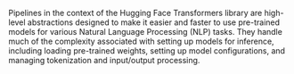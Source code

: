 Pipelines in the context of the Hugging Face Transformers library are high-level abstractions designed to make it easier and faster to use pre-trained models for various Natural Language Processing (NLP) tasks. They handle much of the complexity associated with setting up models for inference, including loading pre-trained weights, setting up model configurations, and managing tokenization and input/output processing.